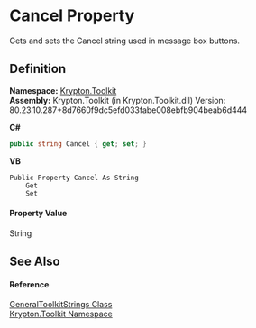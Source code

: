 # Cancel Property


Gets and sets the Cancel string used in message box buttons.



## Definition
**Namespace:** <a href="79d2eac2-21f4-54ff-7552-b20c33c30600.md">Krypton.Toolkit</a>  
**Assembly:** Krypton.Toolkit (in Krypton.Toolkit.dll) Version: 80.23.10.287+8d7660f9dc5efd033fabe008ebfb904beab6d444

**C#**
``` C#
public string Cancel { get; set; }
```
**VB**
``` VB
Public Property Cancel As String
	Get
	Set
```



#### Property Value
String

## See Also


#### Reference
<a href="4ed471cd-a736-479b-d2d8-3777bd80ca33.md">GeneralToolkitStrings Class</a>  
<a href="79d2eac2-21f4-54ff-7552-b20c33c30600.md">Krypton.Toolkit Namespace</a>  
